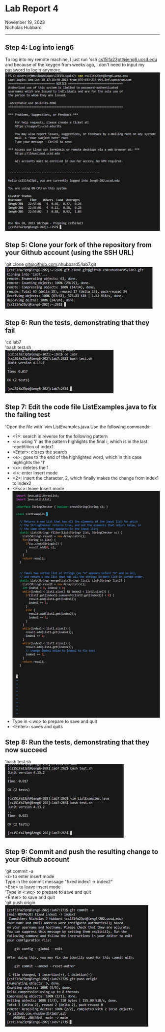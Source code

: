 # __Lab Report 4__  
November 19, 2023  
Nicholas Hubbard  

------------
## Step 4: Log into ieng6
To log into my remote machine, I just run 'ssh cs15lfa23pt@ieng6.ucsd.edu and because of the keygen from weeks ago, I don't need to input my password to login anymore.  
![s1](s1.png)  

## Step 5: Clone your fork of thhe repository from your Github account (using the SSH URL)
\'git clone git@github.com:nhubbard5/lab7.git  
![s2](s2.png)  

## Step 6: Run the tests, demonstrating that they fail
\'cd lab7  
\'bash test.sh  
![s3](s3.png)

## Step 7: Edit the code file ListExamples.java to fix the failing test
\'Open the file with \'vim ListExamples.java
Use the following commands:
- \<?>: search in reverse for the following pattern
- \<i>: using 'i' as the pattern highlights the final i, which is in the last repetitition of index1
- \<Enter>: closes the search
- \<e>: goes to the end of the highlighted word, which in this case highlights the '1'
- \<x>: deletes the 1
- \<i>: enter Insert mode
- \<2>: insert the character, 2, which finally makes the change from index1 to index2
- \<Esc>: leave Insert mode  
![s4](s4.png)  
- Type in <:wq> to prepare to save and quit
- \<Enter>: saves and quits

## Step 8: Run the tests, demonstrating that they now succeed
\'bash test.sh  
![s5](s5.png)

## Step 9: Commit and push the resulting change to your Github account
\'git commit -a  
\<i> to enter insert mode   
Type in the commit message "fixed index1 -> index2"  
\<Esc> to leave insert mode  
\'Type in <:wq> to prepare to save and quit  
\<Enter> to save and quit  
\'git push origin  
![s6](s6.png)  
